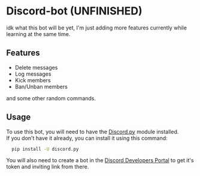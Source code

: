 # Discord-bot (UNFINISHED)

idk what this bot will be yet, I'm just adding more features currently while learning at the same time.

## Features
- Delete messages
- Log messages 
- Kick members
- Ban/Unban members

and some other random commands.

## Usage
To use this bot, you will need to have the [Discord.py][discord.py] module installed. <br />
If you don't have it already, you can install it using this command:
```bash
  pip install -U discord.py
```
You will also need to create a bot in the [Discord Developers Portal][dds] to get it's token and inviting link from there.


[discord.py]: https://discordpy.readthedocs.io/
[dds]: https://discord.com/developers/
